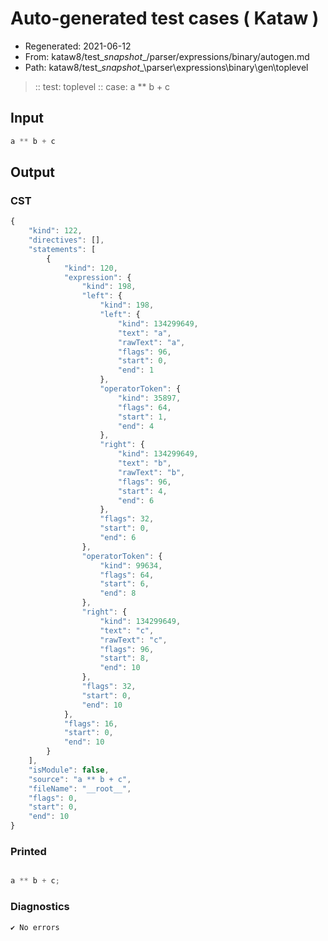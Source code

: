 # Auto-generated test cases ( Kataw )
- Regenerated: 2021-06-12
- From: kataw8/test\__snapshot__/parser/expressions/binary/autogen.md
- Path: kataw8/test\__snapshot__\parser\expressions\binary\gen\toplevel
> :: test: toplevel
> :: case: a ** b + c
## Input

`````js
a ** b + c
`````
## Output

### CST

```javascript
{
    "kind": 122,
    "directives": [],
    "statements": [
        {
            "kind": 120,
            "expression": {
                "kind": 198,
                "left": {
                    "kind": 198,
                    "left": {
                        "kind": 134299649,
                        "text": "a",
                        "rawText": "a",
                        "flags": 96,
                        "start": 0,
                        "end": 1
                    },
                    "operatorToken": {
                        "kind": 35897,
                        "flags": 64,
                        "start": 1,
                        "end": 4
                    },
                    "right": {
                        "kind": 134299649,
                        "text": "b",
                        "rawText": "b",
                        "flags": 96,
                        "start": 4,
                        "end": 6
                    },
                    "flags": 32,
                    "start": 0,
                    "end": 6
                },
                "operatorToken": {
                    "kind": 99634,
                    "flags": 64,
                    "start": 6,
                    "end": 8
                },
                "right": {
                    "kind": 134299649,
                    "text": "c",
                    "rawText": "c",
                    "flags": 96,
                    "start": 8,
                    "end": 10
                },
                "flags": 32,
                "start": 0,
                "end": 10
            },
            "flags": 16,
            "start": 0,
            "end": 10
        }
    ],
    "isModule": false,
    "source": "a ** b + c",
    "fileName": "__root__",
    "flags": 0,
    "start": 0,
    "end": 10
}
```

### Printed

```javascript

a ** b + c;
```

### Diagnostics

```javascript
✔ No errors
```

